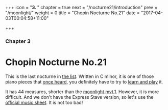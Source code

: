 +++
icon = "<b>3. </b>"
chapter = true
next = "/nocturne21/introduction"
prev = "/moonlight/"
weight = 0
title = "Chopin Nocturne No.21"
date = "2017-04-03T00:04:58+11:00"

+++

### Chapter 3

# Chopin Nocturne No.21

This is the last nocturne in [the list](https://en.wikipedia.org/wiki/Nocturnes_(Chopin)). Written in C minor, it is one of those piano pieces that [once heard](https://www.youtube.com/watch?v=xIqx0MOsNfo), you definitely have to try to [learn and play](https://musescore.com/classicman/scores/67216) it.

It has 44 measures, shorter than the [moonlight mvt.1](/moonlight). However, it is more difficult. And we don't have the Express Stave version, so let's use the [official music sheet](chopin-nocturne21.pdf). It is not too bad!